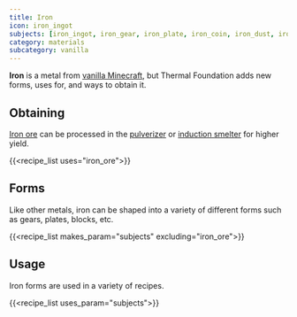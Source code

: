 ```yaml
---
title: Iron
icon: iron_ingot
subjects: [iron_ingot, iron_gear, iron_plate, iron_coin, iron_dust, iron_block]
category: materials
subcategory: vanilla
---
```


**Iron** is a metal from [vanilla Minecraft](https://minecraft.fandom.com/wiki/Iron_Ingot), but Thermal Foundation adds new forms, uses for, and ways to obtain it.

Obtaining
---------

[Iron ore](https://minecraft.fandom.com/wiki/Iron_Ore) can be processed in the [pulverizer](../../expansion/pulverizer/) or [induction smelter](../../expansion/induction-smelter/) for higher yield. 

{{<recipe_list uses="iron_ore">}}


Forms
---------

Like other metals, iron can be shaped into a variety of different forms such as gears, plates, blocks, etc.

{{<recipe_list makes_param="subjects" excluding="iron_ore">}}


Usage
-----

Iron forms are used in a variety of recipes.

{{<recipe_list uses_param="subjects">}}